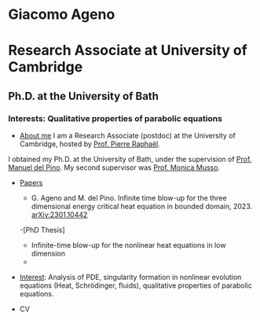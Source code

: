 # Giacomo Ageno
# Research Associate at University of Cambridge
## Ph.D. at the University of Bath
### Interests: Qualitative properties of parabolic equations

- [About me](#Headings)
I am a Research Associate (postdoc) at the University of Cambridge, hosted by [Prof. Pierre Raphaël](https://www.maths.cam.ac.uk/person/pr463).

I obtained my Ph.D. at the University of Bath, under the supervision of [Prof. Manuel del Pino](https://researchportal.bath.ac.uk/en/persons/manuel-del-pino). My second supervisor was [Prof. Monica Musso](https://sites.google.com/view/monicamusso/home).

- [Papers](#headings)
  	- G. Ageno and M. del Pino. Infinite time blow-up for the three dimensional energy critical heat equation in bounded domain, 2023. [arXiv:2301.10442](https://arxiv.org/abs/2301.10442)
 
	-[PhD Thesis]
  	- Infinite-time blow-up for the nonlinear heat equations in low dimension
  	- 
- [Interest](#heading-1): Analysis of PDE, singularity formation in nonlinear evolution equations (Heat, Schrödinger, fluids), qualitative properties of parabolic equations.

- CV
	
